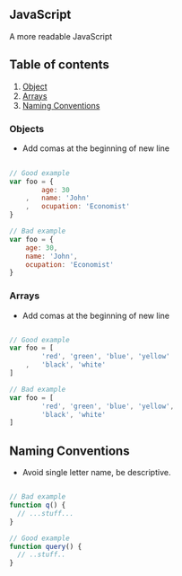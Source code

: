 ## JavaScript

A more readable JavaScript

## Table of contents

1. [Object](#objects)
2. [Arrays](#arrays)
3. [Naming Conventions]($naming-conventions)


### Objects

  - Add comas at the beginning of new line

```js
      
// Good example
var foo = {
        age: 30
    ,   name: 'John'
    ,   ocupation: 'Economist'
}

// Bad example
var foo = {
    age: 30,
    name: 'John',
    ocupation: 'Economist'
}
```

### Arrays

   - Add comas at the beginning of new line
    
```js

// Good example
var foo = [
        'red', 'green', 'blue', 'yellow'
    ,   'black', 'white'
]

// Bad example
var foo = [
        'red', 'green', 'blue', 'yellow',
        'black', 'white'
]
```

## Naming Conventions

   - Avoid single letter name, be descriptive.
   
```js

// Bad example
function q() {
  // ...stuff...
}

// Good example
function query() {
  // ..stuff..
}
```

